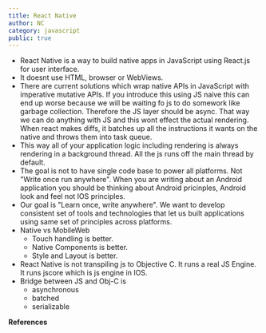 ```yaml
---
title: React Native
author: NC
category: javascript
public: true
---
```




- React Native is a way to build native apps in JavaScript using React.js for user interface.
- It doesnt use HTML, browser or WebViews.
- There are current solutions which wrap native APIs in JavaScript with imperative mutative APIs. If you introduce this using JS naive this can end up worse because we will be waiting fo js to do somework like garbage collection. Therefore the JS layer should be async. That way we can do anything with JS and this wont effect the actual rendering. When react makes diffs, it batches up all the instructions it wants on the native and throws them into task queue.
- This way all of your application logic including rendering is always rendering in a background thread. All the js runs off the main thread by default.
- The goal is not to have single code base to power all platforms. Not "Write once run anywhere". When you are writing about an Android application you should be thinking about Android pricinples, Android look and feel not IOS principles.
- Our goal is "Learn once, write anywhere". We want to develop consistent set of tools and technologies that let us built applications using same set of principles across platforms.
- Native vs MobileWeb
	- Touch handling is better.
	- Native Components is better.
	- Style and Layout is better.
- React Native is not transpiling js to Objective C. It runs a real JS Engine. It runs jscore which is js engine in IOS.
- Bridge between JS and Obj-C is
	- asynchronous
	- batched
	- serializable

**References**
